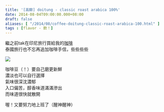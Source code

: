 ```yaml
---
title: '[高馡] doitung - classic roast arabica 100%'
date: 2014-08-04T09:00:00.000+08:00
draft: false
aliases: [ "/2014/08/coffee-doitung-classic-roast-arabica-100.html" ]
tags : [flavor - 飲！]
---
```


繼之前tak在印尼旅行買給我的[咖啡](https://hidie.net/anomalicoffee/)  
泰國旅行也不忘再追加咖啡手信，些些些些

![](/images/doitung.jpg)

咖啡豆（！）要自己磨更新鮮  
濃淡也可以自行選擇  
氣味很深沈濃郁  
入口偏苦，醇香味道滿滿滲出  
而味道很快就散開

  

喔！又要努力地上班了（醒神醒神）
